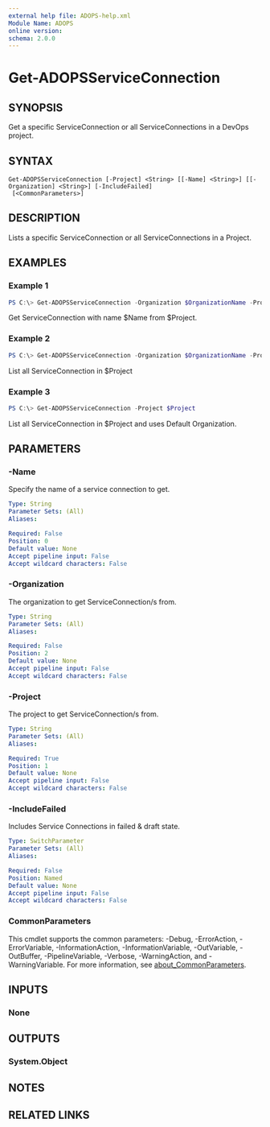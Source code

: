 ```yaml
---
external help file: ADOPS-help.xml
Module Name: ADOPS
online version:
schema: 2.0.0
---
```


# Get-ADOPSServiceConnection

## SYNOPSIS

Get a specific ServiceConnection or all ServiceConnections in a DevOps project.

## SYNTAX

```
Get-ADOPSServiceConnection [-Project] <String> [[-Name] <String>] [[-Organization] <String>] [-IncludeFailed]
 [<CommonParameters>]
```

## DESCRIPTION

Lists a specific ServiceConnection or all ServiceConnections in a Project.

## EXAMPLES

### Example 1

```powershell
PS C:\> Get-ADOPSServiceConnection -Organization $OrganizationName -Project $Project -Name $Name
```

Get ServiceConnection with name $Name from $Project.

### Example 2

```powershell
PS C:\> Get-ADOPSServiceConnection -Organization $OrganizationName -Project $Project
```

List all ServiceConnection in $Project

### Example 3

```powershell
PS C:\> Get-ADOPSServiceConnection -Project $Project
```

List all ServiceConnection in $Project and uses Default Organization.

## PARAMETERS

### -Name

Specify the name of a service connection to get.

```yaml
Type: String
Parameter Sets: (All)
Aliases:

Required: False
Position: 0
Default value: None
Accept pipeline input: False
Accept wildcard characters: False
```

### -Organization

The organization to get ServiceConnection/s from.

```yaml
Type: String
Parameter Sets: (All)
Aliases:

Required: False
Position: 2
Default value: None
Accept pipeline input: False
Accept wildcard characters: False
```

### -Project

The project to get ServiceConnection/s from.

```yaml
Type: String
Parameter Sets: (All)
Aliases:

Required: True
Position: 1
Default value: None
Accept pipeline input: False
Accept wildcard characters: False
```

### -IncludeFailed
Includes Service Connections in failed & draft state.

```yaml
Type: SwitchParameter
Parameter Sets: (All)
Aliases:

Required: False
Position: Named
Default value: None
Accept pipeline input: False
Accept wildcard characters: False
```

### CommonParameters
This cmdlet supports the common parameters: -Debug, -ErrorAction, -ErrorVariable, -InformationAction, -InformationVariable, -OutVariable, -OutBuffer, -PipelineVariable, -Verbose, -WarningAction, and -WarningVariable. For more information, see [about_CommonParameters](http://go.microsoft.com/fwlink/?LinkID=113216).

## INPUTS

### None

## OUTPUTS

### System.Object

## NOTES

## RELATED LINKS
